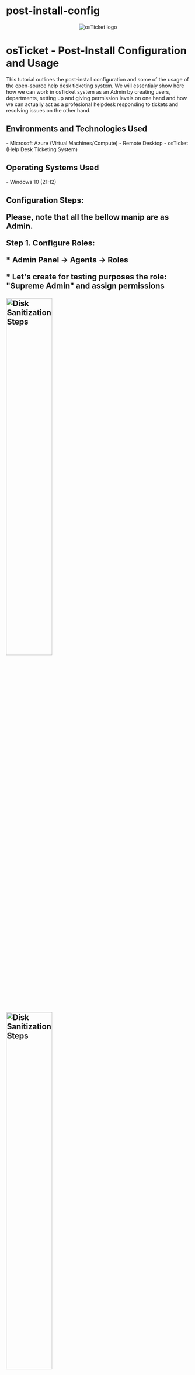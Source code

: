 # post-install-config

<p align="center">
<img src="https://i.imgur.com/ZOUm27S.png" alt="osTicket logo"/>
</p>
<h1>osTicket - Post-Install Configuration and Usage</h1>
This tutorial outlines the post-install configuration and some of the usage of the open-source help desk ticketing system. We will essentialy show here how we can work in osTicket system as an Admin by creating users, departments, setting up and giving permission levels.on one hand and how we can actually act as a profesional helpdesk responding to tickets and resolving issues on the other hand.<br />
<h2>Environments and Technologies Used</h2>
- Microsoft Azure (Virtual Machines/Compute)
- Remote Desktop
- osTicket (Help Desk Ticketing System)
<h2>Operating Systems Used </h2>
- Windows 10</b> (21H2)
<h2>Configuration Steps:</p>
</p>
</p>
Please, note that all the bellow manip are as Admin.</p>
</p>
Step 1. Configure Roles: </p>
* Admin Panel -> Agents -> Roles <p>
* Let's create for testing purposes the role: "Supreme Admin" and assign permissions
<p>
<img src="https://i.imgur.com/mWqgsjO.png" height="50%" width="50%" alt="Disk Sanitization Steps"/>
<img src="https://i.imgur.com/K9bwRkD.png" height="50%" width="50%" alt="Disk Sanitization Steps"/>
</p>
<p>
<p> 
Step 2. Configure the Departments: </p>
 
* Admin Panel -> Agents -> Departments <p>
* Let's create for testing purposes the department: "System Administrators"
<img src="https://i.imgur.com/ZBecbFe.png" height="50%" width="50%" alt="Disk Sanitization Steps"/>
</p>
Step 3. Configure Teams: </p>
* Admin Panel -> Agents -> Teams <p>
* Let's create for testing purposes a New Team: "Level II Support"
<img src"https://i.imgur.com/KNCiu9a.png" height="50%" width="50%" alt="Disk Sanitization Steps"/>
</p>
Step 4. Allow anyone to create tickets: </p>
* Admin Panel -> Settings -> Users -> Users Settings <p>
* Registration Required: Require registration and login to create tickets
<p>
<img src="https://i.imgur.com/eozvUv9.png" height="50%" width="50%" alt="Disk Sanitization Steps"/>
</p>
<p>
 Step 5. Configure Agents (Workers who will work on the tickets): </p>
* Admin Panel -> Agents -> Add New Agent <p>
* New Agent created: Jane Doe
<p>
<img src="https://i.imgur.com/YsdcoIF.png" height="50%" width="50%" alt="Disk Sanitization Steps"/>
<br>
Step 6. Configure Users Directory (customers): </p>
* Agent Panel -> Users -> User Directory -> Add User <p>
* New User created: Karen Doe <p>
<img src="https://i.imgur.com/y4Gz66X.png" height="50%" width="50%" alt="Disk Sanitization Steps"/>
 <br>
 Step 7. Configure SLA (Service Level Agreements): </p>
* Admin Panel -> Manage -> SLA -> Add New SLA <p>
* For testing purposes, let's create three SLA: <p>
Sev-A (1 hour, 24/7)<p>
Sev-B (4 hours, 24/7)<p>
Sev-C (8 hours, business hours)<p>
<p>
<img src="https://i.imgur.com/rfiBoS5.png" height="50%" width="50%" alt="Disk Sanitization Steps"/>
<img src="https://i.imgur.com/8CWXlFK.png" height="50%" width="50%" alt="Disk Sanitization Steps"/>
</p>
Step 8. Configure Help Topics: </p>

* Admin Panel -> Manage ->Help Topics -> Add New Help Topic <p>
* For the purposes of testing create four topics:<p>
* For the purposes of testing, let's create four topics:<p>
Business Critical Outage<p>
Personal Computer Issues<p>
Equipment Request<p>
Password Reset<p> 
<p>
<img src="https://i.imgur.com/S4Ows1F.png" height="80%" width="80%" alt="Disk Sanitization Steps"/>
<br>
